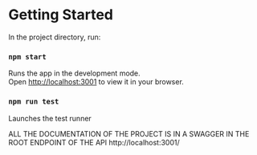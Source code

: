 # Getting Started

In the project directory, run:

### `npm start`

Runs the app in the development mode.\
Open [http://localhost:3001](http://localhost:3001) to view it in your browser.


### `npm run test`

Launches the test runner

ALL THE DOCUMENTATION OF THE PROJECT IS IN A SWAGGER IN THE ROOT ENDPOINT OF THE API 
http://localhost:3001/